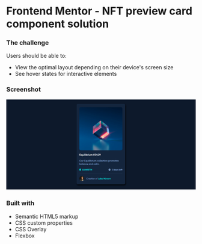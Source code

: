 # Frontend Mentor - NFT preview card component solution

### The challenge

Users should be able to:

- View the optimal layout depending on their device's screen size
- See hover states for interactive elements

### Screenshot

![](./images/screenshot.png)

### Built with

- Semantic HTML5 markup
- CSS custom properties
- CSS Overlay
- Flexbox
